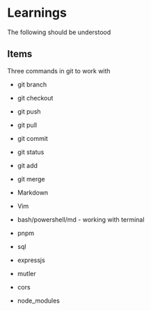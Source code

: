# Learnings

The following should be understood

## Items

Three commands in git to work with

- git branch
- git checkout
- git push
- git pull
- git commit
- git status
- git add
- git merge

- Markdown
- Vim
- bash/powershell/md - working with terminal
- pnpm
- sql
- expressjs
- mutler
- cors
- node_modules